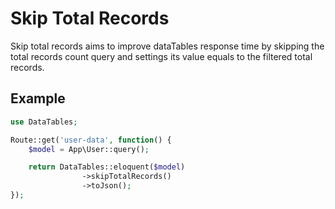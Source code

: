 # Skip Total Records

Skip total records aims to improve dataTables response time by skipping the total records count query and settings its value equals to the filtered total records.


## Example


```php
use DataTables;

Route::get('user-data', function() {
	$model = App\User::query();

	return DataTables::eloquent($model)
				->skipTotalRecords()
				->toJson();
});
```

